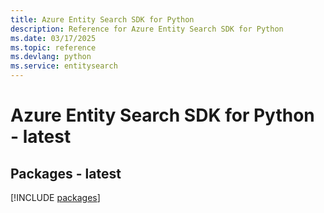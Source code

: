 ```yaml
---
title: Azure Entity Search SDK for Python
description: Reference for Azure Entity Search SDK for Python
ms.date: 03/17/2025
ms.topic: reference
ms.devlang: python
ms.service: entitysearch
---
```

# Azure Entity Search SDK for Python - latest
## Packages - latest
[!INCLUDE [packages](entity-search-index.md)]